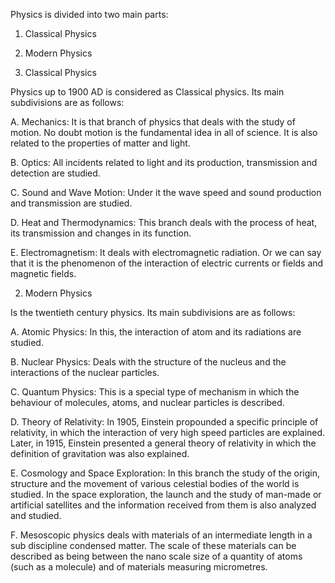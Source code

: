Physics is divided into two main parts:
1. Classical Physics
2. Modern Physics

1. Classical Physics

Physics up to 1900 AD is considered as Classical physics. Its main subdivisions are as follows:

A. Mechanics: It is that branch of physics that deals with the study of motion. No doubt motion is the fundamental idea in all of science. It is also related to the properties of matter and light.

B. Optics: All incidents related to light and its production, transmission and detection are studied.

C. Sound and Wave Motion: Under it the wave speed and sound production and transmission are studied.

D. Heat and Thermodynamics: This branch deals with the process of heat, its transmission and changes in its function.

E. Electromagnetism: It deals with electromagnetic radiation. Or we can say that it is the phenomenon of the interaction of electric currents or fields and magnetic fields.

2. Modern Physics

Is the twentieth century physics. Its main subdivisions are as follows:

A. Atomic Physics: In this, the interaction of atom and its radiations are studied.

B. Nuclear Physics: Deals with the structure of the nucleus and the interactions of the nuclear particles.

C. Quantum Physics: This is a special type of mechanism in which the behaviour of molecules, atoms, and nuclear particles is described.

D. Theory of Relativity: In 1905, Einstein propounded a specific principle of relativity, in which the interaction of very high speed particles are explained. Later, in 1915, Einstein presented a general theory of relativity in which the definition of gravitation was also explained.

E. Cosmology and Space Exploration: In this branch the study of the origin, structure and the movement of various celestial bodies of the world is studied. In the space exploration, the launch and the study of man-made or artificial satellites and the information received from them is also analyzed and studied.

F. Mesoscopic physics deals with materials of an intermediate length in a sub discipline condensed matter. The scale of these materials can be described as being between the nano scale size of a quantity of atoms (such as a molecule) and of materials measuring micrometres.
